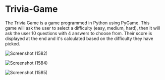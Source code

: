 # Trivia-Game

The Trivia Game is a game programmed in Python using PyGame. This game will ask the user to select a difficulty (easy, medium, hard), then it will ask the user 10 questions with 4 answers to choose from. Their score is displayed at the end and it's calculated based on the difficulty they have picked.

![Screenshot (1582)](https://user-images.githubusercontent.com/77702776/147158882-3f31355a-0166-4452-839a-ed8a55ad6ded.png)

![Screenshot (1584)](https://user-images.githubusercontent.com/77702776/147158957-73cd9d08-c1bb-4257-a25a-9aba71a618e9.png)

![Screenshot (1585)](https://user-images.githubusercontent.com/77702776/147159001-49d14981-7207-464f-9469-20ea135d2ca9.png)
